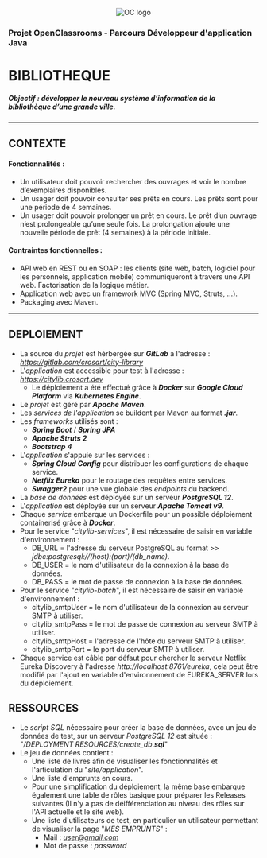 <p align="center">
<img src="https://upload.wikimedia.org/wikipedia/fr/0/0d/Logo_OpenClassrooms.png" alt="OC logo">
</p>

### Projet OpenClassrooms - Parcours Développeur d'application Java
# BIBLIOTHEQUE


##### Objectif : développer le nouveau système d’information de la bibliothèque d’une grande ville.

<hr>

## CONTEXTE
#### Fonctionnalités :
- Un utilisateur doit pouvoir rechercher des ouvrages et voir le nombre d’exemplaires disponibles.
- Un usager doit pouvoir consulter ses prêts en cours. Les prêts sont pour une période de 4 semaines.
- Un usager doit pouvoir prolonger un prêt en cours. Le prêt d’un ouvrage n’est prolongeable qu’une seule fois. La prolongation ajoute une nouvelle période de prêt (4 semaines) à la période initiale.

#### Contraintes fonctionnelles :
- API web en REST ou en SOAP : les clients (site web, batch, logiciel pour les personnels, application mobile) communiqueront à travers une API web. Factorisation de la logique métier.
- Application web avec un framework MVC (Spring MVC, Struts, …).
- Packaging avec Maven.

<hr>

## DEPLOIEMENT
- La source du *projet* est hérbergée sur ***GitLab*** à l'adresse : *https://gitlab.com/crosart/city-library*
- L'*application* est accessible pour test à l'adresse : *https://citylib.crosart.dev*
  - Le déploiement a été effectué grâce à ***Docker*** sur ***Google Cloud Platform*** via ***Kubernetes Engine***.
- Le *projet* est géré par ***Apache Maven***.
- Les *services de l'application* se buildent par Maven au format ***.jar***.
- Les *frameworks* utilisés sont :
  - ***Spring Boot*** / ***Spring JPA***
  - ***Apache Struts 2***
  - ***Bootstrap 4***
- L'*application* s'appuie sur les services :
  - ***Spring Cloud Config*** pour distribuer les configurations de chaque service.
  - ***Netflix Eureka*** pour le routage des requêtes entre services.
  - ***Swagger2*** pour une vue globale des *endpoints* du backend.
- La *base de données* est déployée sur un serveur ***PostgreSQL 12***.
- L'*application* est déployée sur un serveur ***Apache Tomcat v9***.
- Chaque *service* embarque un Dockerfile pour un possible déploiement containerisé grâce à ***Docker***.
- Pour le service "*citylib-services*", il est nécessaire de saisir en variable d'environnement :
  - DB_URL = l'adresse du serveur PostgreSQL au format >> *jdbc:postgresql://(host):(port)/(db_name)*.
  - DB_USER = le nom d'utilisateur de la connexion à la base de données.
  - DB_PASS = le mot de passe de connexion à la base de données.
- Pour le service "*citylib-batch*", il est nécessaire de saisir en variable d'environnement :
  - citylib_smtpUser = le nom d'utilisateur de la connexion au serveur SMTP à utiliser.
  - citylib_smtpPass = le mot de passe de connexion au serveur SMTP à utiliser.
  - citylib_smtpHost = l'adresse de l'hôte du serveur SMTP à utiliser.
  - citylib_smtpPort = le port du serveur SMTP à utiliser.
- Chaque service est câble par défaut pour chercher le serveur Netflix Eureka Discovery à l'adresse *http://localhost:8761/eureka*, cela peut être modifié par l'ajout en variable d'environnement de EUREKA_SERVER lors du déploiement.

## RESSOURCES
- Le *script SQL* nécessaire pour créer la base de données, avec un jeu de données de test, sur un serveur *PostgreSQL 12* est située : "*/DEPLOYMENT RESOURCES/create_db*.***sql***"
- Le jeu de données contient :
    - Une liste de livres afin de visualiser les fonctionnalités et l'articulation du "*site/application*".
    - Une liste d'emprunts en cours.
    - Pour une simplification du déploiement, la même base embarque également une table de rôles basique pour préparer les Releases suivantes (Il n'y a pas de déifférenciation au niveau des rôles sur l'API actuelle et le site web).
    - Une liste d'utilisateurs de test, en particulier un utilisateur permettant de visualiser la page "*MES EMPRUNTS*" :
      - Mail : *user@gmail.com*
      - Mot de passe : *password*
